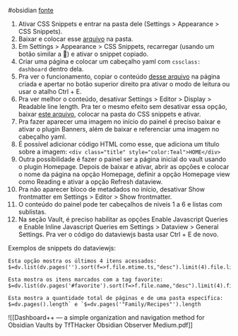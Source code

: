 
#obsidian
[fonte](https://youtu.be/AatZl1Z_n-g)
1) Ativar CSS Snippets e entrar na pasta dele (Settings > Appearance > CSS Snippets).
2) Baixar e colocar esse [arquivo](https://github.com/TfTHacker/DashboardPlusPlus/blob/master/.obsidian/snippets/dashboard.css) na pasta.
3) Em Settings > Appearance > CSS Snippets, recarregar (usando um botão similar a 🔄) e ativar o snippet copiado.
4) Criar uma página e colocar um cabeçalho yaml com `cssclass: dashboard` dentro dela.
5) Pra ver o funcionamento, copiar o conteúdo [desse arquivo](https://github.com/TfTHacker/DashboardPlusPlus/blob/master/Dashboard%2B%2B.md) na página criada e apertar no botão superior direito pra ativar o modo de leitura ou usar o atalho Ctrl + E. 
6) Pra ver melhor o conteúdo, desativar Settings > Editor > Display > Readable line length. Pra ter o mesmo efeito sem desativar essa opção, baixar [este arquivo](https://github.com/TfTHacker/DashboardPlusPlus/blob/master/.obsidian/snippets/dashboard-ReadLineLength.css), colocar na pasta do CSS snippets e ativar.
7) Pra fazer aparecer uma imagem no início do painel é preciso baixar e ativar o plugin Banners, além de baixar e referenciar uma imagem no cabeçalho yaml.
8) É possível adicionar código HTML como esse, que adiciona um título sobre a imagem: `<div class="title" style="color:Teal">HOME</div>`
9) Outra possibilidade é fazer o painel ser a página inicial do vault usando o plugin Homepage. Depois de baixar e ativar, abrir as opções e colocar o nome da página na opção Homepage, definir a opção Homepage view como Reading e ativar a opção Refresh dataview.
10) Pra não aparecer bloco de metadados no início, desativar Show frontmatter em Settings > Editor > Show frontmatter.
11) O conteúdo do painel pode ter cabeçalhos de níveis 1 a 6 e listas com sublistas. 
12) Na seção Vault, é preciso habilitar as opções Enable Javascript Queries e Enable Inline Javascript Queries em Settings > Dataview > General Settings. Pra ver o código do dataviewjs basta usar Ctrl + E de novo.

Exemplos de snippets do dataviewjs:
```
Esta opção mostra os últimos 4 itens acessados: 
$=dv.list(dv.pages('').sort(f=>f.file.mtime.ts,"desc").limit(4).file.link)

Esta mostra os itens marcados com a tag favorite: $=dv.list(dv.pages('#favorite').sort(f=>f.file.name,"desc").limit(4).file.link)

Esta mostra a quantidade total de páginas e de uma pasta específica: $=dv.pages().length` e `$=dv.pages('"Family/Recipes"').length
```

![[Dashboard++ — a simple organization and navigation method for Obsidian Vaults by TfTHacker Obsidian Observer Medium.pdf]]